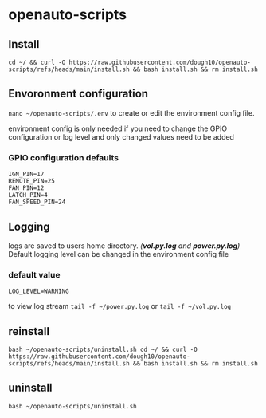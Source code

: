 # openauto-scripts

## Install

`cd ~/ && curl -O https://raw.githubusercontent.com/dough10/openauto-scripts/refs/heads/main/install.sh && bash install.sh && rm install.sh`

## Envoronment configuration

`nano ~/openauto-scripts/.env` to create or edit the environment config file.  

environment config is only needed if you need to change the GPIO configuration or log level and only changed values need to be added

### GPIO configuration defaults

`IGN_PIN=17`  
`REMOTE_PIN=25`  
`FAN_PIN=12`  
`LATCH_PIN=4`  
`FAN_SPEED_PIN=24`

## Logging

logs are saved to users home directory. *(**vol.py.log** and **power.py.log**)* Default logging level can be changed in the environment config file

### default value

`LOG_LEVEL=WARNING`

to view log stream `tail -f ~/power.py.log` or `tail -f ~/vol.py.log`

## reinstall

`bash ~/openauto-scripts/uninstall.sh cd ~/ && curl -O https://raw.githubusercontent.com/dough10/openauto-scripts/refs/heads/main/install.sh && bash install.sh && rm install.sh`

## uninstall

`bash ~/openauto-scripts/uninstall.sh`

